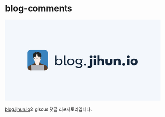 # blog-comments

<a href="https://blog.jihun.io"><img src="og-default.png" width="640"></a>

[blog.jihun.io](https://blog.jihun.io)의 giscus 댓글 리포지토리입니다.
